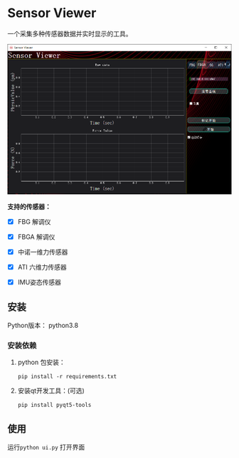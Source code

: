 # Sensor Viewer

一个采集多种传感器数据并实时显示的工具。

<img src="./view.png" style="zoom:60%;" />

**支持的传感器：**

- [x] FBG 解调仪
- [x] FBGA 解调仪
- [x] 中诺一维力传感器
- [x] ATI 六维力传感器
- [x] IMU姿态传感器



## 安装

Python版本： python3.8 

### 安装依赖

1. python 包安装：

   ```shell
   pip install -r requirements.txt
   ```

3. 安装qt开发工具：(可选)
    ```shell
    pip install pyqt5-tools
    ```

## 使用

运行`python ui.py` 打开界面
